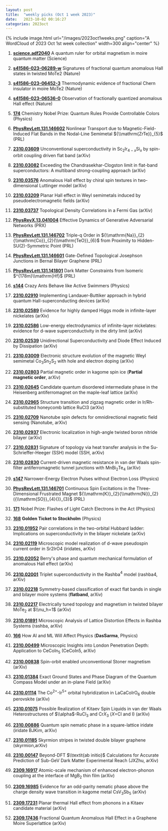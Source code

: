 ```yaml
---
layout: post
title:  "weekly picks (Oct 1 week 2023)"
date:   2023-10-02 00:16:27
categories: 2023oct
---
```



{% include image.html url="/images/2023oct1weeks.png" caption="A WordCloud of 2023 Oct 1st week collection" width=300 align="center" %}



1. **[science.adf2040](https://www.science.org/doi/10.1126/science.adf2040)** A quantum ruler for orbital magnetism in moire quantum matter (Science)

1. **[s41586-023-06289-w](https://www.nature.com/articles/s41586-023-06289-w)** Signatures of fractional quantum anomalous Hall states in twisted MoTe2 (Nature)

1. **[s41586-023-06452-3](https://www.nature.com/articles/s41586-023-06452-3)** Thermodynamic evidence of fractional Chern insulator in moire MoTe2 (Nature)

1. **[s41586-023-06536-0](https://www.nature.com/articles/s41586-023-06536-0)** Observation of fractionally quantized anomalous Hall effect (Nature)



1. **[174](https://physics.aps.org/articles/v16/174)** Chemistry Nobel Prize: Quantum Rules Provide Controllable Colors (Physics)

1. **[PhysRevLett.131.146602](https://link.aps.org/doi/10.1103/PhysRevLett.131.146602)** Nonlinear Transport due to Magnetic-Field-Induced Flat Bands in the Nodal-Line Semimetal ${\\mathrm{ZrTe}}_{5}$ (PRL)



1. **[2310.03609](http://arxiv.org/abs/2310.03609)** Unconventional superconductivity in Sc$_2$Ir$_{4-x}$Si$_x$ by spin-orbit coupling driven flat band (arXiv)

1. **[2310.03082](http://arxiv.org/abs/2310.03082)** Exceeding the Chandrasekhar-Clogston limit in flat-band superconductors: A multiband strong-coupling approach (arXiv)

1. **[2310.03576](http://arxiv.org/abs/2310.03576)** Anomalous Hall effect by chiral spin textures in two-dimensional Luttinger model (arXiv)

1. **[2310.03209](http://arxiv.org/abs/2310.03209)** Planar Hall effect in Weyl semimetals induced by pseudoelectromagnetic fields (arXiv)

1. **[2310.03737](http://arxiv.org/abs/2310.03737)** Topological Density Correlations in a Fermi Gas (arXiv)

1. **[PhysRevX.13.041004](https://link.aps.org/doi/10.1103/PhysRevX.13.041004)** Effective Dynamics of Generative Adversarial Networks (PRX)

1. **[PhysRevLett.131.146702](https://link.aps.org/doi/10.1103/PhysRevLett.131.146702)** Triple-q Order in ${\\mathrm{Na}}_{2}{\\mathrm{Co}}_{2}{\\mathrm{TeO}}_{6}$ from Proximity to Hidden-SU(2)-Symmetric Point (PRL)

1. **[PhysRevLett.131.146601](https://link.aps.org/doi/10.1103/PhysRevLett.131.146601)** Gate-Defined Topological Josephson Junctions in Bernal Bilayer Graphene (PRL)

1. **[PhysRevLett.131.141801](https://link.aps.org/doi/10.1103/PhysRevLett.131.141801)** Dark Matter Constraints from Isomeric $^{178m}\\mathrm{Hf}$ (PRL)

1. **[s144](https://physics.aps.org/articles/v16/s144)** Crazy Ants Behave like Active Swimmers (Physics)





1. **[2310.02910](http://arxiv.org/abs/2310.02910)** Implementing Landauer-Buttiker approach in hybrid quantum Hall-superconducting devices (arXiv)

1. **[2310.02589](http://arxiv.org/abs/2310.02589)** Evidence for highly damped Higgs mode in infinite-layer nickelates (arXiv)

1. **[2310.02586](http://arxiv.org/abs/2310.02586)** Low-energy electrodynamics of infinite-layer nickelates: evidence for d-wave superconductivity in the dirty limit (arXiv)

1. **[2310.02539](http://arxiv.org/abs/2310.02539)** Unidirectional Superconductivity and Diode Effect Induced by Dissipation (arXiv)

1. **[2310.03009](http://arxiv.org/abs/2310.03009)** Electronic structure evolution of the magnetic Weyl semimetal Co$_3$Sn$_2$S$_2$ with hole and electron doping (arXiv)

1. **[2310.02803](http://arxiv.org/abs/2310.02803)** Partial magnetic order in kagome spin ice (**Partial magnetic order**, arXiv)

1. **[2310.02645](http://arxiv.org/abs/2310.02645)** Candidate quantum disordered intermediate phase in the Heisenberg antiferromagnet on the maple-leaf lattice (arXiv)

1. **[2310.02965](http://arxiv.org/abs/2310.02965)** Structure transition and zigzag magnetic order in Ir/Rh-substituted honeycomb lattice RuCl3 (arXiv)

1. **[2310.02709](http://arxiv.org/abs/2310.02709)** Nanotube spin defects for omnidirectional magnetic field sensing (Nanotube, arXiv)

1. **[2310.02937](http://arxiv.org/abs/2310.02937)** Electronic localization in high-angle twisted boron nitride bilayer (arXiv)

1. **[2310.02831](http://arxiv.org/abs/2310.02831)** Signature of topology via heat transfer analysis in the Su-Schrieffer-Heeger (SSH) model (SSH, arXiv)

1. **[2310.02830](http://arxiv.org/abs/2310.02830)** Current-driven magnetic resistance in van der Waals spin-filter antiferromagnetic tunnel junctions with MnBi$_2$Te$_4$ (arXiv)

1. **[s147](https://physics.aps.org/articles/v16/s147)** Narrower-Energy Electron Pulses without Electron Loss (Physics)






1. **[PhysRevLett.131.146701](https://link.aps.org/doi/10.1103/PhysRevLett.131.146701)** Continuous Spin Excitations in the Three-Dimensional Frustrated Magnet ${\\mathrm{K}}_{2}{\\mathrm{Ni}}_{2}({\\mathrm{SO}}_{4}{)}_{3}$ (PRL)

1. **[171](https://physics.aps.org/articles/v16/171)** Nobel Prize: Flashes of Light Catch Electrons in the Act (Physics)

1. **[168](https://physics.aps.org/articles/v16/168)** **Golden Ticket to Stockholm** (Physics)


1. **[2310.01952](http://arxiv.org/abs/2310.01952)** Pair correlations in the two-orbital Hubbard ladder: Implications on superconductivity in the bilayer nickelate (arXiv)

1. **[2310.02119](http://arxiv.org/abs/2310.02119)** Microscopic model realization of d-wave pseudospin current order in Sr2IrO4 (iridates, arXiv)

1. **[2310.02052](http://arxiv.org/abs/2310.02052)** Berry's phase and quantum mechanical formulation of anomalous Hall effect (arXiv)

1. **[2310.02001](http://arxiv.org/abs/2310.02001)** Triplet superconductivity in the Rashba$^4$ model (rashba4, arXiv)

1. **[2310.02218](http://arxiv.org/abs/2310.02218)** Symmetry-based classification of exact flat bands in single and bilayer moire systems (**flatband**, arXiv)

1. **[2310.02217](http://arxiv.org/abs/2310.02217)** Electrically tuned topology and magnetism in twisted bilayer MoTe$_2$ at $\\nu_h=1$ (arXiv)

1. **[2310.01891](http://arxiv.org/abs/2310.01891)** Microscopic Analysis of Lattice Distortion Effects in Rashba Systems (rashba, arXiv)




1. **[166](https://physics.aps.org/articles/v16/166)** How AI and ML Will Affect Physics (**DasSarma**, Physics)


1. **[2310.00499](http://arxiv.org/abs/2310.00499)** Microscopic Insights into London Penetration Depth: Application to CeCoIn$^{}_{5}$ (CeCoIn5, arXiv)

1. **[2310.00838](http://arxiv.org/abs/2310.00838)** Spin-orbit enabled unconventional Stoner magnetism (arXiv)

1. **[2310.01384](http://arxiv.org/abs/2310.01384)** Exact Ground States and Phase Diagram of the Quantum Compass Model under an in-plane Field (arXiv)

1. **[2310.01114](http://arxiv.org/abs/2310.01114)** The Co$^{2+}$-Ir$^{5+}$ orbital hybridization in LaCaCoIrO$_6$ double perovskite (arXiv)

1. **[2310.01075](http://arxiv.org/abs/2310.01075)** Possible Realization of Kitaev Spin Liquids in van der Waals Heterostructures of $\\alpha$-RuCl$_3$ and Cr$X_3$ ($X$=Cl and I) (arXiv)

1. **[2310.00886](http://arxiv.org/abs/2310.00886)** Quantum spin nematic phase in a square-lattice iridate (iridate BJKim, arXiv)

1. **[2310.01185](http://arxiv.org/abs/2310.01185)** Skyrmion stripes in twisted double bilayer graphene (skyrmion,arXiv)

1. **[2310.00147](http://arxiv.org/abs/2310.00147)** Beyond-DFT $\\textit{ab initio}$ Calculations for Accurate Prediction of Sub-GeV Dark Matter Experimental Reach (JXZhu, arXiv)






1. **[2309.16917](http://arxiv.org/abs/2309.16917)** Atomic-scale mechanism of enhanced electron-phonon coupling at the interface of MgB$_2$ thin film (arXiv)

1. **[2309.16985](http://arxiv.org/abs/2309.16985)** Evidence for an odd-parity nematic phase above the charge density wave transition in kagome metal CsV$_3$Sb$_5$ (arXiv)

1. **[2309.17231](http://arxiv.org/abs/2309.17231)** Planar thermal Hall effect from phonons in a Kitaev candidate material (arXiv)

1. **[2309.17436](http://arxiv.org/abs/2309.17436)** Fractional Quantum Anomalous Hall Effect in a Graphene Moire Superlattice (arXiv)
